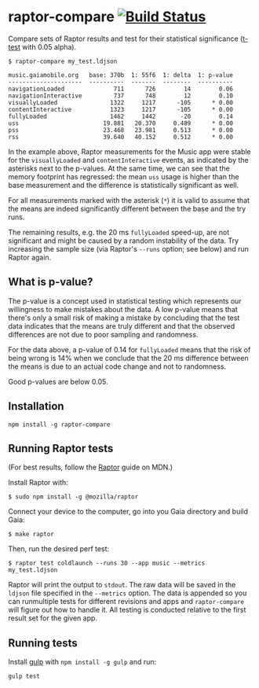 raptor-compare [![Build Status][travisimage]][travislink]
============================================================

[travisimage]: https://travis-ci.org/stasm/raptor-compare.png?branch=master
[travislink]: https://travis-ci.org/stasm/raptor-compare

Compare sets of Raptor results and test for their statistical significance 
([t-test][] with 0.05 alpha).

[t-test]: https://en.wikipedia.org/wiki/Student%27s_t-test

    $ raptor-compare my_test.ldjson

    music.gaiamobile.org   base: 370b  1: 55f6  1: delta  1: p-value
    ---------------------  ----------  -------  --------  ----------
    navigationLoaded              711      726        14        0.06
    navigationInteractive         737      748        12        0.10
    visuallyLoaded               1322     1217      -105      * 0.00
    contentInteractive           1323     1217      -105      * 0.00
    fullyLoaded                  1462     1442       -20        0.14
    uss                        19.881   20.370     0.489      * 0.00
    pss                        23.468   23.981     0.513      * 0.00
    rss                        39.640   40.152     0.512      * 0.00

In the example above, Raptor measurements for the Music app were stable for the 
`visuallyLoaded` and `contentInteractive` events, as indicated by the asterisks 
next to the p-values.  At the same time, we can see that the memory footprint 
has regressed: the mean `uss` usage is higher than the base measurement and the 
difference is statistically significant as well.

For all measurements marked with the asterisk (`*`) it is valid to assume that 
the means are indeed significantly different between the base and the try runs.

The remaining results, e.g. the 20 ms `fullyLoaded` speed-up, are not 
significant and might be caused by a random instability of the data.  Try 
increasing the sample size (via Raptor's `--runs` option; see below) and run 
Raptor again.


What is p-value?
----------------

The p-value is a concept used in statistical testing which represents our 
willingness to make mistakes about the data.  A low p-value means that there's 
only a small risk of making a mistake by concluding that the test data 
indicates that the means are truly different and that the observed differences 
are not due to poor sampling and randomness.

For the data above, a p-value of 0.14 for `fullyLoaded` means that the risk of 
being wrong is 14% when we conclude that the 20 ms difference between the means 
is due to an actual code change and not to randomness.

Good p-values are below 0.05.


Installation
------------

    npm install -g raptor-compare


Running Raptor tests
--------------------

(For best results, follow the [Raptor][] guide on MDN.)

Install Raptor with:

    $ sudo npm install -g @mozilla/raptor

Connect your device to the computer, go into you Gaia directory and build Gaia:

    $ make raptor

Then, run the desired perf test:

    $ raptor test coldlaunch --runs 30 --app music --metrics my_test.ldjson

Raptor will print the output to `stdout`.  The raw data will be saved in the 
`ldjson` file specified in the `--metrics` option.  The data is appended so you 
can runmultiple tests for different revisions and apps and `raptor-compare` 
will figure out how to handle it.  All testing is conducted relative to the 
first result set for the given app.

[Raptor]: https://developer.mozilla.org/en-US/Firefox_OS/Automated_testing/Raptor


Running tests
-------------

Install [gulp][] with `npm install -g gulp` and run:

    gulp test

[gulp]: http://gulpjs.com/
